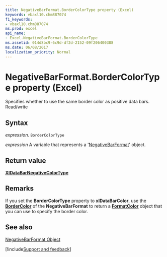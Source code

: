 ```yaml
---
title: NegativeBarFormat.BorderColorType property (Excel)
keywords: vbaxl10.chm887074
f1_keywords:
- vbaxl10.chm887074
ms.prod: excel
api_name:
- Excel.NegativeBarFormat.BorderColorType
ms.assetid: 014d8bc9-6c9d-df2d-2152-09f206400388
ms.date: 06/08/2017
localization_priority: Normal
---
```



# NegativeBarFormat.BorderColorType property (Excel)

 Specifies whether to use the same border color as positive data bars. Read/write


## Syntax

_expression_. `BorderColorType`

_expression_ A variable that represents a '[NegativeBarFormat](Excel.NegativeBarFormat.md)' object.


## Return value

 **[XlDataBarNegativeColorType](Excel.XlDataBarNegativeColorType.md)**


## Remarks

If you set the  **BorderColorType** property to **xlDataBarColor**, use the **[BorderColor](Excel.NegativeBarFormat.BorderColor.md)** of the **NegativeBarFormat** to return a **[FormatColor](Excel.FormatColor.md)** object that you can use to specify the border color.


## See also


[NegativeBarFormat Object](Excel.NegativeBarFormat.md)

[!include[Support and feedback](~/includes/feedback-boilerplate.md)]
